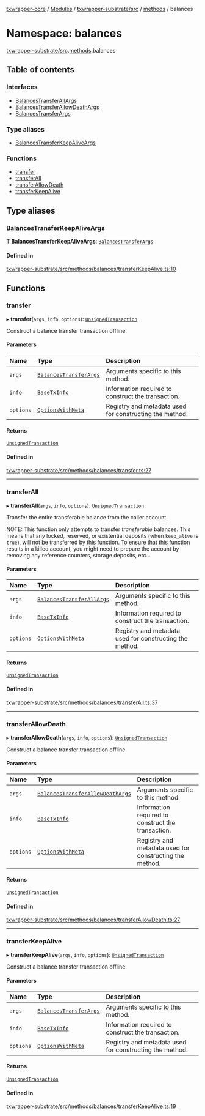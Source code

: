 [txwrapper-core](../README.md) / [Modules](../modules.md) / [txwrapper-substrate/src](txwrapper_substrate_src.md) / [methods](txwrapper_substrate_src.methods.md) / balances

# Namespace: balances

[txwrapper-substrate/src](txwrapper_substrate_src.md).[methods](txwrapper_substrate_src.methods.md).balances

## Table of contents

### Interfaces

- [BalancesTransferAllArgs](../interfaces/txwrapper_substrate_src.methods.balances.BalancesTransferAllArgs.md)
- [BalancesTransferAllowDeathArgs](../interfaces/txwrapper_substrate_src.methods.balances.BalancesTransferAllowDeathArgs.md)
- [BalancesTransferArgs](../interfaces/txwrapper_substrate_src.methods.balances.BalancesTransferArgs.md)

### Type aliases

- [BalancesTransferKeepAliveArgs](txwrapper_substrate_src.methods.balances.md#balancestransferkeepaliveargs)

### Functions

- [transfer](txwrapper_substrate_src.methods.balances.md#transfer)
- [transferAll](txwrapper_substrate_src.methods.balances.md#transferall)
- [transferAllowDeath](txwrapper_substrate_src.methods.balances.md#transferallowdeath)
- [transferKeepAlive](txwrapper_substrate_src.methods.balances.md#transferkeepalive)

## Type aliases

### BalancesTransferKeepAliveArgs

Ƭ **BalancesTransferKeepAliveArgs**: [`BalancesTransferArgs`](../interfaces/txwrapper_substrate_src.methods.balances.BalancesTransferArgs.md)

#### Defined in

[txwrapper-substrate/src/methods/balances/transferKeepAlive.ts:10](https://github.com/paritytech/txwrapper-core/blob/bb9e677/packages/txwrapper-substrate/src/methods/balances/transferKeepAlive.ts#L10)

## Functions

### transfer

▸ **transfer**(`args`, `info`, `options`): [`UnsignedTransaction`](../interfaces/txwrapper_core_src.UnsignedTransaction.md)

Construct a balance transfer transaction offline.

#### Parameters

| Name | Type | Description |
| :------ | :------ | :------ |
| `args` | [`BalancesTransferArgs`](../interfaces/txwrapper_substrate_src.methods.balances.BalancesTransferArgs.md) | Arguments specific to this method. |
| `info` | [`BaseTxInfo`](../interfaces/txwrapper_core_src.BaseTxInfo.md) | Information required to construct the transaction. |
| `options` | [`OptionsWithMeta`](../interfaces/txwrapper_core_src.OptionsWithMeta.md) | Registry and metadata used for constructing the method. |

#### Returns

[`UnsignedTransaction`](../interfaces/txwrapper_core_src.UnsignedTransaction.md)

#### Defined in

[txwrapper-substrate/src/methods/balances/transfer.ts:27](https://github.com/paritytech/txwrapper-core/blob/bb9e677/packages/txwrapper-substrate/src/methods/balances/transfer.ts#L27)

___

### transferAll

▸ **transferAll**(`args`, `info`, `options`): [`UnsignedTransaction`](../interfaces/txwrapper_core_src.UnsignedTransaction.md)

Transfer the entire transferable balance from the caller account.

NOTE: This function only attempts to transfer _transferable_ balances. This means that
any locked, reserved, or existential deposits (when `keep_alive` is `true`), will not be
transferred by this function. To ensure that this function results in a killed account,
you might need to prepare the account by removing any reference counters, storage
deposits, etc...

#### Parameters

| Name | Type | Description |
| :------ | :------ | :------ |
| `args` | [`BalancesTransferAllArgs`](../interfaces/txwrapper_substrate_src.methods.balances.BalancesTransferAllArgs.md) | Arguments specific to this method. |
| `info` | [`BaseTxInfo`](../interfaces/txwrapper_core_src.BaseTxInfo.md) | Information required to construct the transaction. |
| `options` | [`OptionsWithMeta`](../interfaces/txwrapper_core_src.OptionsWithMeta.md) | Registry and metadata used for constructing the method. |

#### Returns

[`UnsignedTransaction`](../interfaces/txwrapper_core_src.UnsignedTransaction.md)

#### Defined in

[txwrapper-substrate/src/methods/balances/transferAll.ts:37](https://github.com/paritytech/txwrapper-core/blob/bb9e677/packages/txwrapper-substrate/src/methods/balances/transferAll.ts#L37)

___

### transferAllowDeath

▸ **transferAllowDeath**(`args`, `info`, `options`): [`UnsignedTransaction`](../interfaces/txwrapper_core_src.UnsignedTransaction.md)

Construct a balance transfer transaction offline.

#### Parameters

| Name | Type | Description |
| :------ | :------ | :------ |
| `args` | [`BalancesTransferAllowDeathArgs`](../interfaces/txwrapper_substrate_src.methods.balances.BalancesTransferAllowDeathArgs.md) | Arguments specific to this method. |
| `info` | [`BaseTxInfo`](../interfaces/txwrapper_core_src.BaseTxInfo.md) | Information required to construct the transaction. |
| `options` | [`OptionsWithMeta`](../interfaces/txwrapper_core_src.OptionsWithMeta.md) | Registry and metadata used for constructing the method. |

#### Returns

[`UnsignedTransaction`](../interfaces/txwrapper_core_src.UnsignedTransaction.md)

#### Defined in

[txwrapper-substrate/src/methods/balances/transferAllowDeath.ts:27](https://github.com/paritytech/txwrapper-core/blob/bb9e677/packages/txwrapper-substrate/src/methods/balances/transferAllowDeath.ts#L27)

___

### transferKeepAlive

▸ **transferKeepAlive**(`args`, `info`, `options`): [`UnsignedTransaction`](../interfaces/txwrapper_core_src.UnsignedTransaction.md)

Construct a balance transfer transaction offline.

#### Parameters

| Name | Type | Description |
| :------ | :------ | :------ |
| `args` | [`BalancesTransferArgs`](../interfaces/txwrapper_substrate_src.methods.balances.BalancesTransferArgs.md) | Arguments specific to this method. |
| `info` | [`BaseTxInfo`](../interfaces/txwrapper_core_src.BaseTxInfo.md) | Information required to construct the transaction. |
| `options` | [`OptionsWithMeta`](../interfaces/txwrapper_core_src.OptionsWithMeta.md) | Registry and metadata used for constructing the method. |

#### Returns

[`UnsignedTransaction`](../interfaces/txwrapper_core_src.UnsignedTransaction.md)

#### Defined in

[txwrapper-substrate/src/methods/balances/transferKeepAlive.ts:19](https://github.com/paritytech/txwrapper-core/blob/bb9e677/packages/txwrapper-substrate/src/methods/balances/transferKeepAlive.ts#L19)
